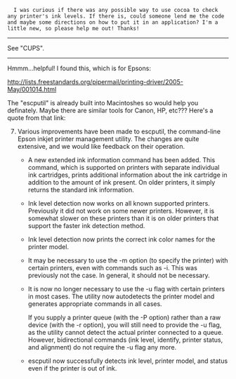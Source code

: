      I was curious if there was any possible way to use cocoa to check any printer's ink levels. If there is, could someone lend me the code and maybe some directions on how to put it in an application? I'm a little new, so please help me out! Thanks!

----
See "CUPS".

----

Hmmm...helpful! I found this, which is for Epsons:

http://lists.freestandards.org/pipermail/printing-driver/2005-May/001014.html

The "escputil" is already built into Macintoshes so would help you definately. Maybe there are similar tools for Canon, HP, etc??? Here's a quote from that link:

7) Various improvements have been made to escputil, the command-line
     Epson inkjet printer management utility.  The changes are quite
     extensive, and we would like feedback on their operation.

     * A new extended ink information command has been added.  This
       command, which is supported on printers with separate
       individual ink cartridges, prints additional information about
       the ink cartridge in addition to the amount of ink present.  On
       older printers, it simply returns the standard ink
       information.

     * Ink level detection now works on all known supported printers.
       Previously it did not work on some newer printers.  However, it
       is somewhat slower on these printers than it is on older
       printers that support the faster ink detection method.

     * Ink level detection now prints the correct ink color names for
       the printer model.

     * It may be necessary to use the -m option (to specify the
       printer) with certain printers, even with commands such as -i.
       This was previously not the case.  In general, it should not be
       necessary.

     * It is now no longer necessary to use the -u flag with certain
       printers in most cases.  The utility now autodetects the
       printer model and generates appropriate commands in all cases.

       If you supply a printer queue (with the -P option) rather than
       a raw device (with the -r option), you will still need to
       provide the -u flag, as the utility cannot detect the actual
       printer connected to a queue.  However, bidirectional commands
       (ink level, identify, printer status, and alignment) do not
       require the -u flag any more.

     * escputil now successfully detects ink level, printer model, and
       status even if the printer is out of ink.
